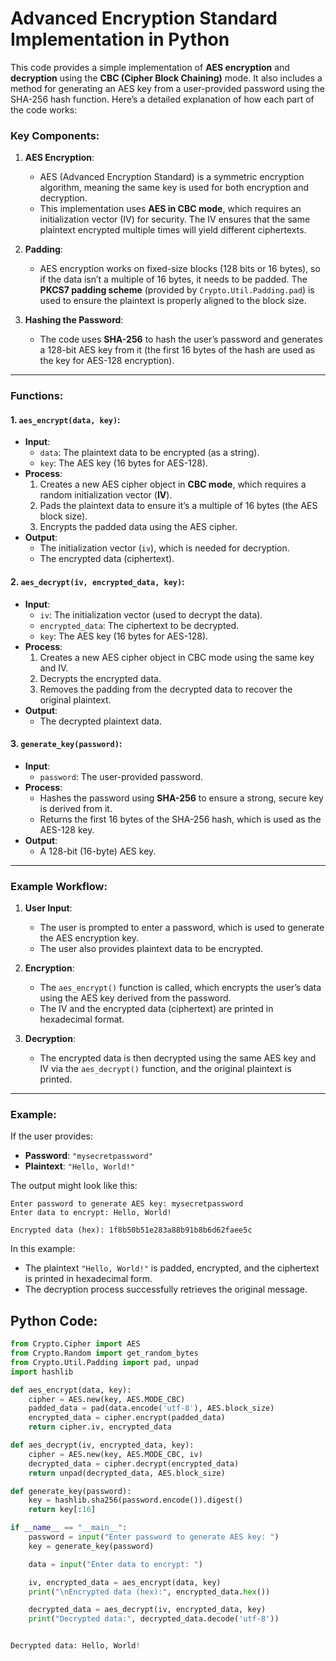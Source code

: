 # Advanced Encryption Standard Implementation in Python
This code provides a simple implementation of **AES encryption** and **decryption** using the **CBC (Cipher Block Chaining)** mode. It also includes a method for generating an AES key from a user-provided password using the SHA-256 hash function. Here’s a detailed explanation of how each part of the code works:

### Key Components:

1. **AES Encryption**:
   - AES (Advanced Encryption Standard) is a symmetric encryption algorithm, meaning the same key is used for both encryption and decryption.
   - This implementation uses **AES in CBC mode**, which requires an initialization vector (IV) for security. The IV ensures that the same plaintext encrypted multiple times will yield different ciphertexts.

2. **Padding**:
   - AES encryption works on fixed-size blocks (128 bits or 16 bytes), so if the data isn’t a multiple of 16 bytes, it needs to be padded. The **PKCS7 padding scheme** (provided by `Crypto.Util.Padding.pad`) is used to ensure the plaintext is properly aligned to the block size.

3. **Hashing the Password**:
   - The code uses **SHA-256** to hash the user’s password and generates a 128-bit AES key from it (the first 16 bytes of the hash are used as the key for AES-128 encryption).

---

### Functions:

#### 1. **`aes_encrypt(data, key)`**:
   - **Input**:
     - `data`: The plaintext data to be encrypted (as a string).
     - `key`: The AES key (16 bytes for AES-128).
   - **Process**:
     1. Creates a new AES cipher object in **CBC mode**, which requires a random initialization vector (**IV**).
     2. Pads the plaintext data to ensure it’s a multiple of 16 bytes (the AES block size).
     3. Encrypts the padded data using the AES cipher.
   - **Output**:
     - The initialization vector (`iv`), which is needed for decryption.
     - The encrypted data (ciphertext).

#### 2. **`aes_decrypt(iv, encrypted_data, key)`**:
   - **Input**:
     - `iv`: The initialization vector (used to decrypt the data).
     - `encrypted_data`: The ciphertext to be decrypted.
     - `key`: The AES key (16 bytes for AES-128).
   - **Process**:
     1. Creates a new AES cipher object in CBC mode using the same key and IV.
     2. Decrypts the encrypted data.
     3. Removes the padding from the decrypted data to recover the original plaintext.
   - **Output**:
     - The decrypted plaintext data.

#### 3. **`generate_key(password)`**:
   - **Input**:
     - `password`: The user-provided password.
   - **Process**:
     - Hashes the password using **SHA-256** to ensure a strong, secure key is derived from it.
     - Returns the first 16 bytes of the SHA-256 hash, which is used as the AES-128 key.
   - **Output**:
     - A 128-bit (16-byte) AES key.

---

### Example Workflow:

1. **User Input**:
   - The user is prompted to enter a password, which is used to generate the AES encryption key.
   - The user also provides plaintext data to be encrypted.

2. **Encryption**:
   - The `aes_encrypt()` function is called, which encrypts the user’s data using the AES key derived from the password.
   - The IV and the encrypted data (ciphertext) are printed in hexadecimal format.

3. **Decryption**:
   - The encrypted data is then decrypted using the same AES key and IV via the `aes_decrypt()` function, and the original plaintext is printed.

---

### Example:

If the user provides:
- **Password**: `"mysecretpassword"`
- **Plaintext**: `"Hello, World!"`

The output might look like this:

```
Enter password to generate AES key: mysecretpassword
Enter data to encrypt: Hello, World!

Encrypted data (hex): 1f8b50b51e283a88b91b8b6d62faee5c

```
In this example:
- The plaintext `"Hello, World!"` is padded, encrypted, and the ciphertext is printed in hexadecimal form.
- The decryption process successfully retrieves the original message.
  
## Python Code:
``` python
from Crypto.Cipher import AES
from Crypto.Random import get_random_bytes
from Crypto.Util.Padding import pad, unpad
import hashlib

def aes_encrypt(data, key):
    cipher = AES.new(key, AES.MODE_CBC)
    padded_data = pad(data.encode('utf-8'), AES.block_size)
    encrypted_data = cipher.encrypt(padded_data)
    return cipher.iv, encrypted_data

def aes_decrypt(iv, encrypted_data, key):
    cipher = AES.new(key, AES.MODE_CBC, iv)
    decrypted_data = cipher.decrypt(encrypted_data)
    return unpad(decrypted_data, AES.block_size)

def generate_key(password):
    key = hashlib.sha256(password.encode()).digest()
    return key[:16]  

if __name__ == "__main__":
    password = input("Enter password to generate AES key: ")
    key = generate_key(password)  

    data = input("Enter data to encrypt: ")

    iv, encrypted_data = aes_encrypt(data, key)
    print("\nEncrypted data (hex):", encrypted_data.hex())

    decrypted_data = aes_decrypt(iv, encrypted_data, key)
    print("Decrypted data:", decrypted_data.decode('utf-8'))


Decrypted data: Hello, World!
```
